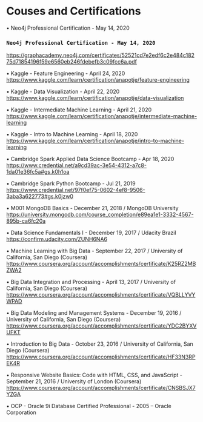 # Couses and Certifications

•	Neo4j Professional Certification - May 14, 2020<br />
### `Neo4j Professional Certification - May 14, 2020`
https://graphacademy.neo4j.com/certificates/52521cd7e2edf6c2e484c18275d71854196f59e6560eb246fdebefb3c09fcc6a.pdf

•	Kaggle - Feature Engineering - April 24, 2020<br />
https://www.kaggle.com/learn/certification/anapotje/feature-engineering

•	Kaggle - Data Visualization - April 22, 2020<br />
https://www.kaggle.com/learn/certification/anapotje/data-visualization

•	Kaggle - Intermediate Machine Learning - April 21, 2020<br />
https://www.kaggle.com/learn/certification/anapotje/intermediate-machine-learning

•	Kaggle - Intro to Machine Learning - April 18, 2020<br />
https://www.kaggle.com/learn/certification/anapotje/intro-to-machine-learning

•	Cambridge Spark Applied Data Science Bootcamp - Apr 18, 2020<br />
https://www.credential.net/a9cd39ac-3e54-4312-a7c8-1da01e36fc5a#gs.k0h1oa

•	Cambridge Spark Python Bootcamp - Jul 21, 2019<br />
https://www.credential.net/97f0ef75-0602-4ef8-9506-3aba3a622773#gs.k0jzw0

•	M001 MongoDB Basics - December 21, 2018 / MongoDB University<br />
https://university.mongodb.com/course_completion/e89ea1e1-3332-4567-895b-ca6fc20a

•	Data Science Fundamentals I - December 19, 2017 / Udacity Brazil<br />
https://confirm.udacity.com/ZUNH6NA6

•	Machine Learning with Big Data - September 22, 2017 / University of California, San Diego (Coursera)<br />
https://www.coursera.org/account/accomplishments/certificate/K25RZ2MBZWA2

•	Big Data Integration and Processing - April 13, 2017 / University of California, San Diego (Coursera)<br />
https://www.coursera.org/account/accomplishments/certificate/VQBLLYVYWPAD

•	Big Data Modeling and Management Systems - December 19, 2016 / University of California, San Diego (Coursera)<br />
https://www.coursera.org/account/accomplishments/certificate/YDC2BYXVUFKT

•	Introduction to Big Data - October 23, 2016 / University of California, San Diego (Coursera)<br />
https://www.coursera.org/account/accomplishments/certificate/HF33N3RPEK4R

•	Responsive Website Basics: Code with HTML, CSS, and JavaScript - September 21, 2016 / University of London (Coursera)<br />
https://www.coursera.org/account/accomplishments/certificate/CNSBSJX7YZGA

•	OCP - Oracle 9i Database Certified Professional - 2005 – Oracle Corporation<br />
